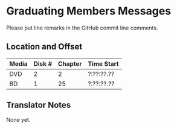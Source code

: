 # Graduating Members Messages

Please put line remarks in the GitHub commit line comments.

## Location and Offset

|Media|Disk #|Chapter|Time Start|
|---|--|--|---|
|DVD|2|2|?:??:??.??|
|BD|1|25|?:??:??.??|

## Translator Notes

None yet.